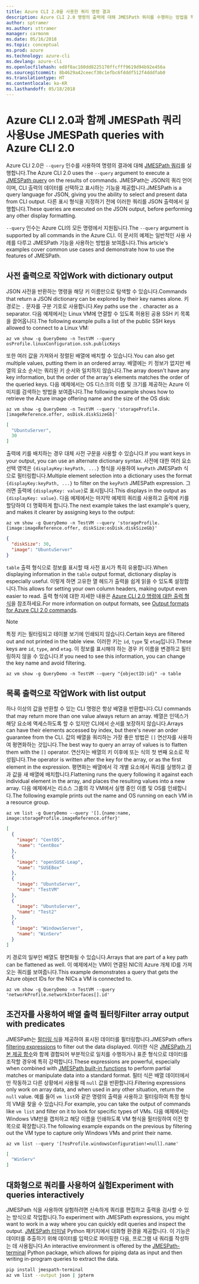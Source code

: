 ```yaml
---
title: Azure CLI 2.0을 사용한 쿼리 명령 결과
description: Azure CLI 2.0 명령의 출력에 대해 JMESPath 쿼리를 수행하는 방법을 학습합니다.
author: sptramer
ms.author: sttramer
manager: carmonm
ms.date: 05/16/2018
ms.topic: conceptual
ms.prod: azure
ms.technology: azure-cli
ms.devlang: azure-cli
ms.openlocfilehash: ed8f8ac160dd8225170ffcfff9619d94b92e456a
ms.sourcegitcommit: 8b4629a42ceecf30c1efbc6fdddf512f4dddfab0
ms.translationtype: HT
ms.contentlocale: ko-KR
ms.lasthandoff: 05/18/2018
---
```

# <a name="use-jmespath-queries-with-azure-cli-20"></a><span data-ttu-id="7b7ee-103">Azure CLI 2.0과 함께 JMESPath 쿼리 사용</span><span class="sxs-lookup"><span data-stu-id="7b7ee-103">Use JMESPath queries with Azure CLI 2.0</span></span>

<span data-ttu-id="7b7ee-104">Azure CLI 2.0은 `--query` 인수를 사용하여 명령의 결과에 대해 [JMESPath 쿼리](http://jmespath.org)를 실행합니다.</span><span class="sxs-lookup"><span data-stu-id="7b7ee-104">The Azure CLI 2.0 uses the `--query` argument to execute a [JMESPath query](http://jmespath.org) on the results of commands.</span></span> <span data-ttu-id="7b7ee-105">JMESPath는 JSON의 쿼리 언어이며, CLI 출력의 데이터를 선택하고 표시하는 기능을 제공합니다.</span><span class="sxs-lookup"><span data-stu-id="7b7ee-105">JMESPath is a query language for JSON, giving you the ability to select and present data from CLI output.</span></span> <span data-ttu-id="7b7ee-106">다른 표시 형식을 지정하기 전에 이러한 쿼리를 JSON 출력에서 실행합니다.</span><span class="sxs-lookup"><span data-stu-id="7b7ee-106">These queries are executed on the JSON output, before performing any other display formatting.</span></span>

<span data-ttu-id="7b7ee-107">`--query` 인수는 Azure CLI의 모든 명령에서 지원됩니다.</span><span class="sxs-lookup"><span data-stu-id="7b7ee-107">The `--query` argument is supported by all commands in the Azure CLI.</span></span> <span data-ttu-id="7b7ee-108">이 문서의 예제는 일반적인 사용 사례를 다루고 JMESPath 기능을 사용하는 방법을 보여줍니다.</span><span class="sxs-lookup"><span data-stu-id="7b7ee-108">This article's examples cover common use cases and demonstrate how to use the features of JMESPath.</span></span>

## <a name="work-with-dictionary-output"></a><span data-ttu-id="7b7ee-109">사전 출력으로 작업</span><span class="sxs-lookup"><span data-stu-id="7b7ee-109">Work with dictionary output</span></span>

<span data-ttu-id="7b7ee-110">JSON 사전을 반환하는 명령을 해당 키 이름만으로 탐색할 수 있습니다.</span><span class="sxs-lookup"><span data-stu-id="7b7ee-110">Commands that return a JSON dictionary can be explored by their key names alone.</span></span> <span data-ttu-id="7b7ee-111">키 경로는 `.` 문자를 구분 기호로 사용합니다.</span><span class="sxs-lookup"><span data-stu-id="7b7ee-111">Key paths use the `.` character as a separator.</span></span> <span data-ttu-id="7b7ee-112">다음 예제에서는 Linux VM에 연결할 수 있도록 허용된 공용 SSH 키 목록을 끌어옵니다.</span><span class="sxs-lookup"><span data-stu-id="7b7ee-112">The following example pulls a list of the public SSH keys allowed to connect to a Linux VM:</span></span>

```azurecli-interactive
az vm show -g QueryDemo -n TestVM --query osProfile.linuxConfiguration.ssh.publicKeys
```

<span data-ttu-id="7b7ee-113">또한 여러 값을 가져와서 정렬된 배열에 배치할 수 있습니다.</span><span class="sxs-lookup"><span data-stu-id="7b7ee-113">You can also get multiple values, putting them in an ordered array.</span></span> <span data-ttu-id="7b7ee-114">배열에는 키 정보가 없지만 배열의 요소 순서는 쿼리된 키 순서와 일치하지 않습니다.</span><span class="sxs-lookup"><span data-stu-id="7b7ee-114">The array doesn't have any key information, but the order of the array's elements matches the order of the queried keys.</span></span> <span data-ttu-id="7b7ee-115">다음 예제에서는 OS 디스크의 이름 및 크기를 제공하는 Azure 이미지를 검색하는 방법을 보여줍니다.</span><span class="sxs-lookup"><span data-stu-id="7b7ee-115">The following example shows how to retrieve the Azure image offering name and the size of the OS disk:</span></span>

```azurecli-interactive
az vm show -g QueryDemo -n TestVM --query 'storageProfile.[imageReference.offer, osDisk.diskSizeGb]'
```

```json
[
  "UbuntuServer",
  30
]
```

<span data-ttu-id="7b7ee-116">출력에 키를 배치하는 경우 대체 사전 구문을 사용할 수 있습니다.</span><span class="sxs-lookup"><span data-stu-id="7b7ee-116">If you want keys in your output, you can use an alternate dictionary syntax.</span></span> <span data-ttu-id="7b7ee-117">사전에 대한 여러 요소 선택 영역은 `{displayKey:keyPath, ...}` 형식을 사용하여 `keyPath` JMESPath 식으로 필터링합니다.</span><span class="sxs-lookup"><span data-stu-id="7b7ee-117">Multiple element selection into a dictionary uses the format `{displayKey:keyPath, ...}` to filter on the `keyPath` JMESPath expression.</span></span> <span data-ttu-id="7b7ee-118">그러면 출력에 `{displayKey: value}`로 표시됩니다.</span><span class="sxs-lookup"><span data-stu-id="7b7ee-118">This displays in the output as `{displayKey: value}`.</span></span> <span data-ttu-id="7b7ee-119">다음 예제에서는 마지막 예제의 쿼리를 사용하고 출력에 키를 할당하여 더 명확하게 합니다.</span><span class="sxs-lookup"><span data-stu-id="7b7ee-119">The next example takes the last example's query, and makes it clearer by assigning keys to the output:</span></span>

```azurecli-interactive
az vm show -g QueryDemo -n TestVM --query 'storageProfile.{image:imageReference.offer, diskSize:osDisk.diskSizeGb}'
```

```json
{
  "diskSize": 30,
  "image": "UbuntuServer"
}
```

<span data-ttu-id="7b7ee-120">`table` 출력 형식으로 정보를 표시할 때 사전 표시가 특히 유용합니다.</span><span class="sxs-lookup"><span data-stu-id="7b7ee-120">When displaying information in the `table` output format, dictionary display is especially useful.</span></span> <span data-ttu-id="7b7ee-121">이렇게 하면 고유한 열 헤드가 출력을 쉽게 읽을 수 있도록 설정합니다.</span><span class="sxs-lookup"><span data-stu-id="7b7ee-121">This allows for setting your own column headers, making output even easier to read.</span></span> <span data-ttu-id="7b7ee-122">출력 형식에 대한 자세한 내용은 [Azure CLI 2.0 명령에 대한 출력 형식](/cli/azure/format-output-azure-cli)을 참조하세요.</span><span class="sxs-lookup"><span data-stu-id="7b7ee-122">For more information on output formats, see [Output formats for Azure CLI 2.0 commands](/cli/azure/format-output-azure-cli).</span></span>

> [!NOTE]
> <span data-ttu-id="7b7ee-123">특정 키는 필터링되고 테이블 보기에 인쇄되지 않습니다.</span><span class="sxs-lookup"><span data-stu-id="7b7ee-123">Certain keys are filtered out and not printed in the table view.</span></span> <span data-ttu-id="7b7ee-124">이러한 키는 `id`, `type` 및 `etag`입니다.</span><span class="sxs-lookup"><span data-stu-id="7b7ee-124">These keys are `id`, `type`, and `etag`.</span></span> <span data-ttu-id="7b7ee-125">이 정보를 표시해야 하는 경우 키 이름을 변경하고 필터링하지 않을 수 있습니다.</span><span class="sxs-lookup"><span data-stu-id="7b7ee-125">If you need to see this information, you can change the key name and avoid filtering.</span></span>
>
> ```azurecli
> az vm show -g QueryDemo -n TestVM --query "{objectID:id}" -o table
> ```

## <a name="work-with-list-output"></a><span data-ttu-id="7b7ee-126">목록 출력으로 작업</span><span class="sxs-lookup"><span data-stu-id="7b7ee-126">Work with list output</span></span>

<span data-ttu-id="7b7ee-127">하나 이상의 값을 반환할 수 있는 CLI 명령은 항상 배열을 반환합니다.</span><span class="sxs-lookup"><span data-stu-id="7b7ee-127">CLI commands that may return more than one value always return an array.</span></span> <span data-ttu-id="7b7ee-128">배열은 인덱스가 해당 요소에 액세스하도록 할 수 있지만 CLI에서 순서를 보장하지 않습니다.</span><span class="sxs-lookup"><span data-stu-id="7b7ee-128">Arrays can have their elements accessed by index, but there's never an order guarantee from the CLI.</span></span> <span data-ttu-id="7b7ee-129">값의 배열을 쿼리하는 가장 좋은 방법은 `[]` 연산자를 사용하여 평면화하는 것입니다.</span><span class="sxs-lookup"><span data-stu-id="7b7ee-129">The best way to query an array of values is to flatten them with the `[]` operator.</span></span> <span data-ttu-id="7b7ee-130">연산자는 배열의 키 이후에 또는 식의 첫 번째 요소로 작성됩니다.</span><span class="sxs-lookup"><span data-stu-id="7b7ee-130">The operator is written after the key for the array, or as the first element in the expression.</span></span> <span data-ttu-id="7b7ee-131">평면화는 배열에서 각 개별 요소에서 쿼리를 실행하고 결과 값을 새 배열에 배치합니다.</span><span class="sxs-lookup"><span data-stu-id="7b7ee-131">Flattening runs the query following it against each individual element in the array, and places the resulting values into a new array.</span></span> <span data-ttu-id="7b7ee-132">다음 예제에서는 리소스 그룹의 각 VM에서 실행 중인 이름 및 OS를 인쇄합니다.</span><span class="sxs-lookup"><span data-stu-id="7b7ee-132">The following example prints out the name and OS running on each VM in a resource group.</span></span> 

```azurecli-interactive
az vm list -g QueryDemo --query '[].{name:name, image:storageProfile.imageReference.offer}'
```

```json
[
  {
    "image": "CentOS",
    "name": "CentBox"
  },
  {
    "image": "openSUSE-Leap",
    "name": "SUSEBox"
  },
  {
    "image": "UbuntuServer",
    "name": "TestVM"
  },
  {
    "image": "UbuntuServer",
    "name": "Test2"
  },
  {
    "image": "WindowsServer",
    "name": "WinServ"
  }
]
```

<span data-ttu-id="7b7ee-133">키 경로의 일부인 배열도 평면화될 수 있습니다.</span><span class="sxs-lookup"><span data-stu-id="7b7ee-133">Arrays that are part of a key path can be flattened as well.</span></span> <span data-ttu-id="7b7ee-134">이 예제에서는 VM이 연결된 NIC의 Azure 개체 ID를 가져오는 쿼리를 보여줍니다.</span><span class="sxs-lookup"><span data-stu-id="7b7ee-134">This example demonstrates a query that gets the Azure object IDs for the NICs a VM is connected to.</span></span>

```azurecli-interactive
az vm show -g QueryDemo -n TestVM --query 'networkProfile.networkInterfaces[].id'
```

## <a name="filter-array-output-with-predicates"></a><span data-ttu-id="7b7ee-135">조건자를 사용하여 배열 출력 필터링</span><span class="sxs-lookup"><span data-stu-id="7b7ee-135">Filter array output with predicates</span></span>

<span data-ttu-id="7b7ee-136">JMESPath는 [필터링 식](http://jmespath.org/specification.html#filterexpressions)을 제공하여 표시된 데이터를 필터링합니다.</span><span class="sxs-lookup"><span data-stu-id="7b7ee-136">JMESPath offers [filtering expressions](http://jmespath.org/specification.html#filterexpressions) to filter out the data displayed.</span></span> <span data-ttu-id="7b7ee-137">이러한 식은 [JMESPath 기본 제공 함수](http://jmespath.org/specification.html#built-in-functions)와 함께 결합되어 부분적으로 일치를 수행하거나 표준 형식으로 데이터를 조작할 경우에 특히 강력합니다.</span><span class="sxs-lookup"><span data-stu-id="7b7ee-137">These expressions are powerful, especially when combined with [JMESPath built-in functions](http://jmespath.org/specification.html#built-in-functions) to perform partial matches or manipulate data into a standard format.</span></span> <span data-ttu-id="7b7ee-138">필터 식은 배열 데이터에서만 작동하고 다른 상황에서 사용될 때 `null` 값을 반환합니다.</span><span class="sxs-lookup"><span data-stu-id="7b7ee-138">Filtering expressions only work on array data, and when used in any other situation, return the `null` value.</span></span> <span data-ttu-id="7b7ee-139">예를 들어 `vm list`와 같은 명령의 출력을 사용하고 필터링하여 특정 형식의 VM을 찾을 수 있습니다.</span><span class="sxs-lookup"><span data-stu-id="7b7ee-139">For example, you can take the output of commands like `vm list` and filter on it to look for specific types of VMs.</span></span> <span data-ttu-id="7b7ee-140">다음 예제에서는 Windows VM만을 캡처하고 해당 이름을 인쇄하도록 VM 형식을 필터링하여 이전 항목으로 확장합니다.</span><span class="sxs-lookup"><span data-stu-id="7b7ee-140">The following example expands on the previous by filtering out the VM type to capture only Windows VMs and print their name.</span></span>

```azurecli-interactive
az vm list --query '[?osProfile.windowsConfiguration!=null].name'
```

```json
[
  "WinServ"
]
```

## <a name="experiment-with-queries-interactively"></a><span data-ttu-id="7b7ee-141">대화형으로 쿼리를 사용하여 실험</span><span class="sxs-lookup"><span data-stu-id="7b7ee-141">Experiment with queries interactively</span></span>

<span data-ttu-id="7b7ee-142">JMESPath 식을 사용하여 실험하려면 신속하게 쿼리를 편집하고 출력을 검사할 수 있는 방식으로 작업합니다.</span><span class="sxs-lookup"><span data-stu-id="7b7ee-142">To experiment with JMESPath expressions, you might want to work in a way where you can quickly edit queries and inspect the output.</span></span> <span data-ttu-id="7b7ee-143">[JMESPath 터미널](https://github.com/jmespath/jmespath.terminal) Python 패키지에서 대화형 환경을 제공합니다. 이 기능은 데이터를 추출하기 위해 데이터를 입력으로 파이핑한 다음, 프로그램 내 쿼리를 작성하는 데 사용됩니다.</span><span class="sxs-lookup"><span data-stu-id="7b7ee-143">An interactive environment is offered by the [JMESPath-terminal](https://github.com/jmespath/jmespath.terminal) Python package, which allows for piping data as input and then writing in-program queries to extract the data.</span></span>

```bash
pip install jmespath-terminal
az vm list --output json | jpterm
```
